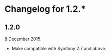 Changelog for 1.2.*
===================

1.2.0
-----

8 December 2015.

* Make compatible with Symfony 2.7 and above.
